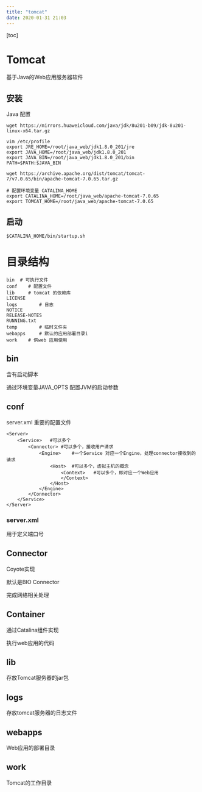 ```yaml
---
title: "tomcat"
date: 2020-01-31 21:03
---
```

[toc]



# Tomcat

基于Java的Web应用服务器软件





## 安装

Java 配置

```
wget https://mirrors.huaweicloud.com/java/jdk/8u201-b09/jdk-8u201-linux-x64.tar.gz

vim /etc/profile
export JRE_HOME=/root/java_web/jdk1.8.0_201/jre
export JAVA_HOME=/root/java_web/jdk1.8.0_201
export JAVA_BIN=/root/java_web/jdk1.8.0_201/bin
PATH=$PATH:$JAVA_BIN
```



```
wget https://archive.apache.org/dist/tomcat/tomcat-7/v7.0.65/bin/apache-tomcat-7.0.65.tar.gz

# 配置环境变量 CATALINA_HOME
export CATALINA_HOME=/root/java_web/apache-tomcat-7.0.65
export TOMCAT_HOME=/root/java_web/apache-tomcat-7.0.65
```



## 启动

```
$CATALINA_HOME/bin/startup.sh
```



# 目录结构

```
bin  # 可执行文件
conf	# 配置文件
lib		# tomcat 的依赖库
LICENSE
logs		# 日志
NOTICE
RELEASE-NOTES
RUNNING.txt
temp		# 临时文件夹
webapps		# 默认的应用部署目录i
work	# 供web 应用使用
```



## bin 

含有启动脚本

通过环境变量JAVA_OPTS 配置JVM的启动参数





## conf

server.xml 重要的配置文件

```
<Server>
    <Service>	#可以多个
        <Connector> #可以多个，接收用户请求
            <Engine>	#一个Service 对应一个Engine，处理connector接收到的请求
                <Host>	#可以多个，虚拟主机的概念
                    <Context>	#可以多个，即对应一个Web应用
                    </Context>
                </Host>
            </Engine>
        </Connector>
    </Service>
</Server>
```



### server.xml

<Connector> 用于定义端口号



## Connector

Coyote实现

默认是BIO Connector

完成网络相关处理



## Container

通过Catalina组件实现

执行web应用的代码







## lib

存放Tomcat服务器的jar包



## logs 

存放tomcat服务器的日志文件



## webapps

Web应用的部署目录



## work

Tomcat的工作目录









